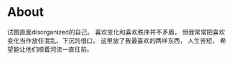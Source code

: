 # About
试图直面disorganized的自己。
喜欢变化和喜欢秩序并不矛盾，
但我常常把喜欢变化当作放任混乱、下沉的借口。
这里放了我最喜欢的两样东西，
人生苦短，
希望能让他们顺着河流一直往前。

<!--stackedit_data:
eyJoaXN0b3J5IjpbLTEyMTkzMzYyNzcsNDIzNDg1MjgxXX0=
-->